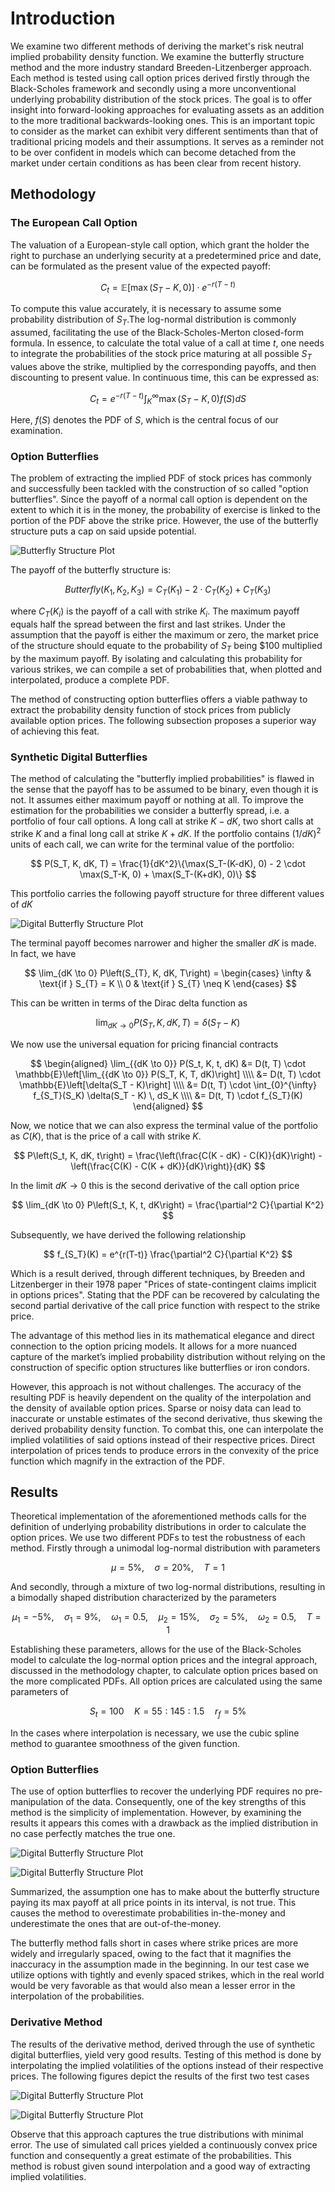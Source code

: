# Introduction
We examine two different methods of deriving the market's risk neutral implied probability density function. We examine the butterfly structure method and the more industry standard Breeden-Litzenberger approach. Each method is tested using call option prices derived firstly through the Black-Scholes framework and secondly using a more unconventional underlying probability distribution of the stock prices. The goal is to offer insight into forward-looking approaches for evaluating assets as an addition to the more traditional backwards-looking ones. This is an important topic to consider as the market can exhibit very different sentiments than that of traditional pricing models and their assumptions. It serves as a reminder not to be over confident in models which can become detached from the market under certain conditions as has been clear from recent history.

## Methodology 
### The European Call Option
The valuation of a European-style call option, which grant the holder the right to purchase an underlying security at a predetermined price and date, can be formulated as the present value of the expected payoff:

$$
C_t = \mathbb{E}[ \max(S_T - K, 0) ] \cdot e^{-r (T-t)}
$$

To compute this value accurately, it is necessary to assume some probability distribution of $S_T$.The log-normal distribution is commonly assumed, facilitating the use of the Black-Scholes-Merton closed-form formula. In essence, to calculate the total value of a call at time $t$, one needs to integrate the probabilities of the stock price maturing at all possible $S_T$ values above the strike, multiplied by the corresponding payoffs, and then discounting to present value. In continuous time, this can be expressed as:

$$
C_t = e^{-r(T-t)} \int_{K}^{\infty} \max(S_T - K, 0) f(S) dS
$$

Here, $f(S)$ denotes the PDF of $S$, which is the central focus of our examination. 

### Option Butterflies
The problem of extracting the implied PDF of stock prices has commonly and successfully been tackled with the construction of so called "option butterflies". Since the payoff of a normal call option is dependent on the extent to which it is in the money, the probability of exercise is linked to the portion of the PDF above the strike price. However, the use of the butterfly structure puts a cap on said upside potential.

![Butterfly Structure Plot](./images/butterfly_structure.png)

The payoff of the butterfly structure is:

$$
Butterfly(K_1, K_2, K_3) = C_T(K_1) - 2\cdot C_T(K_2) + C_T(K_3)
$$

where $C_T(K_i)$ is the payoff of a call with strike $K_i$. The maximum payoff equals half the spread between the first and last strikes. Under the assumption that the payoff is either the maximum or zero, the market price of the structure should equate to the probability of $S_T$ being \$100 multiplied by the maximum payoff. By isolating and calculating this probability for various strikes, we can compile a set of probabilities that, when plotted and interpolated, produce a complete PDF.

The method of constructing option butterflies offers a viable pathway to extract the probability density function of stock prices from publicly available option prices. The following subsection proposes a superior way of achieving this feat.

### Synthetic Digital Butterflies

The method of calculating the "butterfly implied probabilities" is flawed in the sense that the payoff has to be assumed to be binary, even though it is not. It assumes either maximum payoff or nothing at all. To improve the estimation for the probabilities we consider a butterfly spread, i.e. a portfolio of four call options. A long call at strike $K - dK$, two short calls at strike $K$ and a final long call at strike $K + dK$. If the portfolio contains $(1/dK)^2$ units of each call, we can write for the terminal value of the portfolio:

$$
P(S_T, K, dK, T) = \frac{1}{dK^2}\{\max(S_T-(K-dK), 0) - 2 \cdot \max(S_T-K, 0) + \max(S_T-(K+dK), 0)\}
$$

This portfolio carries the following payoff structure for three different values of $dK$

![Digital Butterfly Structure Plot](./images/digital_butterfly_structure.png)

The terminal payoff becomes narrower and higher the smaller $dK$ is made. In fact, we have

$$
\lim_{dK \to 0} P\left(S_{T}, K, dK, T\right) = 
\begin{cases}
    \infty & \text{if } S_{T} = K \\
    0 & \text{if } S_{T} \neq K
\end{cases}
$$

This can be written in terms of the Dirac delta function as

$$
\lim_{dK \to 0} P\left(S_{T}, K, dK, T\right) = \delta\left(S_T-K\right)
$$

We now use the universal equation for pricing financial contracts

$$
\begin{aligned}
    \lim_{{dK \to 0}} P(S_t, K, t, dK) &= D(t, T) \cdot \mathbb{E}\left[\lim_{{dK \to 0}} P(S_T, K, T, dK)\right] \\\\
    &= D(t, T) \cdot \mathbb{E}\left[\delta(S_T - K)\right] \\\\
    &= D(t, T) \cdot \int_{0}^{\infty} f_{S_T}(S_K) \delta(S_T - K) \, dS_K \\\\
    &= D(t, T) \cdot f_{S_T}(K)
\end{aligned}
$$


Now, we notice that we can also express the terminal value of the portfolio as $C(K)$, that is the price of a call with strike $K$.

$$
P\left(S_t, K, dK, t\right) = \frac{\left(\frac{C(K - dK) - C(K)}{dK}\right) - \left(\frac{C(K) - C(K + dK)}{dK}\right)}{dK}
$$

In the limit $dK \longrightarrow 0$ this is the second derivative of the call option price

$$
\lim_{dK \to 0} P\left(S_t, K, t, dK\right) = \frac{\partial^2 C}{\partial K^2}
$$

Subsequently, we have derived the following relationship

$$
f_{S_T}(K) = e^{r(T-t)} \frac{\partial^2 C}{\partial K^2}
$$

Which is a result derived, through different techniques, by Breeden and Litzenberger in their 1978 paper "Prices of state-contingent claims implicit in options prices". Stating that the PDF can be recovered by calculating the second partial derivative of the call price function with respect to the strike price.

The advantage of this method lies in its mathematical elegance and direct connection to the option pricing models. It allows for a more nuanced capture of the market’s implied probability distribution without relying on the construction of specific option structures like butterflies or iron condors.

However, this approach is not without challenges. The accuracy of the resulting PDF is heavily dependent on the quality of the interpolation and the density of available option prices. Sparse or noisy data can lead to inaccurate or unstable estimates of the second derivative, thus skewing the derived probability density function. To combat this, one can interpolate the implied volatilities of said options instead of their respective prices. Direct interpolation of prices tends to produce errors in the convexity of the price function which magnify in the extraction of the PDF. 

## Results

Theoretical implementation of the aforementioned methods calls for the definition of underlying probability distributions in order to calculate the option prices. We use two different PDFs to test the robustness of each method. Firstly through a unimodal log-normal distribution with parameters

$$
\mu = 5\%, \quad \sigma = 20\%, \quad T = 1
$$

And secondly, through a mixture of two log-normal distributions, resulting in a bimodally shaped distribution characterized by the parameters

$$
\mu_1 = -5\%, \quad \sigma_1 = 9\%, \quad \omega_1 = 0.5, \quad \mu_2 = 15\%, \quad \sigma_2 = 5\%, \quad \omega_2 = 0.5, \quad T = 1
$$

Establishing these parameters, allows for the use of the Black-Scholes model to calculate the log-normal option prices and the integral approach, discussed in the methodology chapter, to calculate option prices based on the more complicated PDFs. All option prices are calculated using the same parameters of

$$
S_t = 100 \quad K = 55:145:1.5 \quad r_f = 5\% 
$$

In the cases where interpolation is necessary, we use the cubic spline method to guarantee smoothness of the given function. 

### Option Butterflies

The use of option butterflies to recover the underlying PDF requires no pre-manipulation of the data. Consequently, one of the key strengths of this method is the simplicity of implementation. However, by examining the results it appears this comes with a drawback as the implied distribution in no case perfectly matches the true one.

![Digital Butterfly Structure Plot](./images/butterfly_results_lognormal.png)

![Digital Butterfly Structure Plot](./images/butterfly_results_bimodal.png)

Summarized, the assumption one has to make about the butterfly structure paying its max payoff at all price points in its interval, is not true. This causes the method to overestimate probabilities in-the-money and underestimate the ones that are out-of-the-money. 

The butterfly method falls short in cases where strike prices are more widely and irregularly spaced, owing to the fact that it magnifies the inaccuracy in the assumption made in the beginning. In our test case we utilize options with tightly and evenly spaced strikes, which in the real world would be very favorable as that would also mean a lesser error in the interpolation of the probabilities.

### Derivative Method

The results of the derivative method, derived through the use of synthetic digital butterflies, yield very good results. Testing of this method is done by interpolating the implied volatilities of the options instead of their respective prices. The following figures depict the results of the first two test cases

![Digital Butterfly Structure Plot](./images/derivative_results_lognormal.png)

![Digital Butterfly Structure Plot](./images/derivative_results_bimodal.png)

Observe that this approach captures the true distributions with minimal error. The use of simulated call prices yielded a continuously convex price function and consequently a great estimate of the probabilities. This method is robust given sound interpolation and a good way of extracting implied volatilities.


